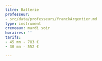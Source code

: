 ```yaml
---
titre: Batterie
professeur:
- src/data/professeurs/franckArgentier.md
type: instrument
creneaux: mardi soir
horaires: ''
tarifs:
- 45 mn - 783 €
- 30 mn - 552 €

---
```

